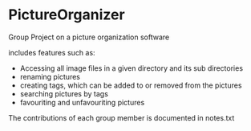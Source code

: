 # PictureOrganizer
Group Project on a picture organization software

includes features such as:
  - Accessing all image files in a given directory and its sub directories
  - renaming pictures
  - creating tags, which can be added to or removed from the pictures
  - searching pictures by tags
  - favouriting and unfavouriting pictures
  
The contributions of each group member is documented in notes.txt
